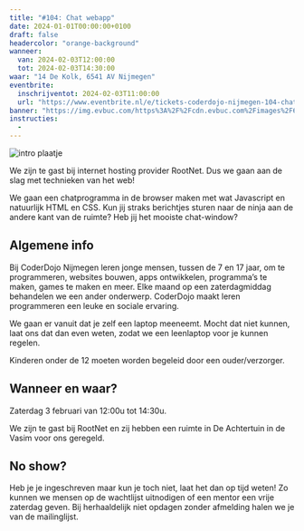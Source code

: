 ```yaml
---
title: "#104: Chat webapp"
date: 2024-01-01T00:00:00+0100
draft: false
headercolor: "orange-background"
wanneer: 
  van: 2024-02-03T12:00:00
  tot: 2024-02-03T14:30:00
waar: "14 De Kolk, 6541 AV Nijmegen"
eventbrite:
  inschrijventot: 2024-02-03T11:00:00
  url: "https://www.eventbrite.nl/e/tickets-coderdojo-nijmegen-104-chat-webapp-787559069377"
banner: "https://img.evbuc.com/https%3A%2F%2Fcdn.evbuc.com%2Fimages%2F674991199%2F187233351803%2F1%2Foriginal.20240115-192909?h=200&w=450&auto=format%2Ccompress&q=75&sharp=10&s=12c452cfd295a09e35ba38e24e7e395b"
instructies:
  - 
---
```


![intro plaatje](https://img.evbuc.com/https%3A%2F%2Fcdn.evbuc.com%2Fimages%2F674991199%2F187233351803%2F1%2Foriginal.20240115-192909?h=200&w=450&auto=format%2Ccompress&q=75&sharp=10&s=12c452cfd295a09e35ba38e24e7e395b)



We zijn te gast bij internet hosting provider RootNet. Dus we gaan aan de slag met technieken van het web!

<!--more-->



We gaan een chatprogramma in de browser maken met wat Javascript en natuurlijk HTML en CSS. Kun jij straks berichtjes sturen naar de ninja aan de andere kant van de ruimte? Heb jij het mooiste chat-window?
## Algemene info

Bij CoderDojo Nijmegen leren jonge mensen, tussen de 7 en 17 jaar, om te programmeren, websites bouwen, apps ontwikkelen, programma’s te maken, games te maken en meer. Elke maand op een zaterdagmiddag behandelen we een ander onderwerp. CoderDojo maakt leren programmeren een leuke en sociale ervaring.

We gaan er vanuit dat je zelf een laptop meeneemt. Mocht dat niet kunnen, laat ons dat dan even weten, zodat we een leenlaptop voor je kunnen regelen.

Kinderen onder de 12 moeten worden begeleid door een ouder/verzorger.
## Wanneer en waar?

Zaterdag 3 februari van 12:00u tot 14:30u.

We zijn te gast bij RootNet en zij hebben een ruimte in De Achtertuin in de Vasim voor ons geregeld.
## No show?

Heb je je ingeschreven maar kun je toch niet, laat het dan op tijd weten! Zo kunnen we mensen op de wachtlijst uitnodigen of een mentor een vrije zaterdag geven. Bij herhaaldelijk niet opdagen zonder afmelding halen we je van de mailinglijst.